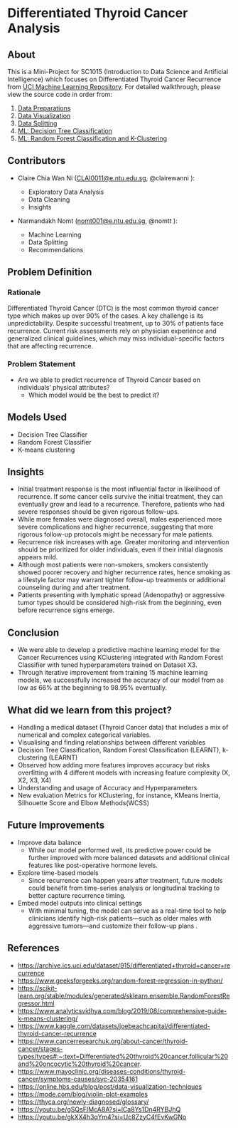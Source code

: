 # Differentiated Thyroid Cancer Analysis

## About
This is a Mini-Project for SC1015 (Introduction to Data Science and Artificial Intelligence) which focuses on Differentiated Thyroid Cancer Recurrence from [UCI Machine Learning Repository](https://archive.ics.uci.edu/dataset/915/differentiated+thyroid+cancer+recurrence). For detailed walkthrough, please view the source code in order from:

1. [Data Preparations](https://github.com/Nomtt/SC1015_MiniProject_ECDS8/blob/a17a532f13739210e216e0eb46531692fae59c41/dataPrepFor_EDA.ipynb)
3. [Data Visualization](https://github.com/Nomtt/SC1015_MiniProject_ECDS8/blob/23eb20cbfd53615f50a21e1fc88cb0e4a38094de/exploratoryDataAnalysis.ipynb)
4. [Data Splitting](https://github.com/Nomtt/SC1015_MiniProject_ECDS8/blob/1d0634fbbfdcc476c732e25901de144b5f78c948/dataPrepFor_ML.ipynb)
5. [ML: Decision Tree Classification](https://github.com/Nomtt/SC1015_MiniProject_ECDS8/blob/94d41087e1d7ca026fdf5100471811b2efa495c5/decisionTreeRevised.ipynb)
6. [ML: Random Forest Classification and K-Clustering](https://github.com/Nomtt/SC1015_MiniProject_ECDS8/blob/ca7b7bbdf3751c02822794d084e452e18548cf7f/randomForestKClustering.ipynb) 
## Contributors
- Claire Chia Wan Ni (CLAI0011@e.ntu.edu.sg, @clairewanni ): 
  - Exploratory Data Analysis
  - Data Cleaning
  - Insights
  
- Narmandakh Nomt (nomt001@e.ntu.edu.sg, @nomtt ):
  - Machine Learning
  - Data Splitting
  - Recommendations

## Problem Definition

### Rationale
Differentiated Thyroid Cancer (DTC) is the most common thyroid cancer type which makes up over 90% of the cases. A key challenge is its unpredictability. Despite successful treatment, up to 30% of patients face recurrence. Current risk assessments rely on physician experience and generalized clinical guidelines, which may miss individual-specific factors that are affecting recurrence.

### Problem Statement
- Are we able to predict recurrence of Thyroid Cancer based on individuals’ physical attributes?
  - Which model would be the best to predict it?

## Models Used
- Decision Tree Classifier
- Random Forest Classifier
- K-means clustering

## Insights
- Initial treatment response is the most influential factor in likelihood of recurrence. If some cancer cells survive the initial treatment, they can eventually grow and lead to a recurrence. Therefore, patients who had severe responses should be given rigorous follow-ups.
- While more females were diagnosed overall, males experienced more severe complications and higher recurrence, suggesting that more rigorous follow-up protocols might be necessary for male patients.
- Recurrence risk increases with age. Greater monitoring and intervention should be prioritized for older individuals, even if their initial diagnosis appears mild.
- Although most patients were non-smokers, smokers consistently showed poorer recovery and higher recurrence rates, hence smoking as a lifestyle factor may warrant tighter follow-up treatments or additional counseling during and after treatment.
- Patients presenting with lymphatic spread (Adenopathy) or aggressive tumor types should be considered high-risk from the beginning, even before recurrence signs emerge.

## Conclusion
- We were able to develop a predictive machine learning model for the Cancer Recurrences using KClustering integrated with Random Forest Classifier with tuned hyperparameters trained on Dataset X3.
- Through iterative improvement from training 15 machine learning models, we successfully increased the accuracy of our model from as low as 66% at the beginning to 98.95% eventually.

## What did we learn from this project?
- Handling a medical dataset (Thyroid Cancer data) that includes a mix of numerical and complex categorical variables.
- Visualising and finding relationships between different variables
- Decision Tree Classification, Random Forest Classification (LEARNT), k-clustering (LEARNT)
- Observed how adding more features improves accuracy but risks overfitting with 4 different models with increasing feature complexity (X, X2, X3, X4)
- Understanding and usage of Accuracy and Hyperparameters
- New evaluation Metrics for KClustering, for instance, KMeans Inertia, Silhouette Score and Elbow Methods(WCSS) 

## Future Improvements
- Improve data balance
  -  While our model performed well, its predictive power could be further improved with more balanced datasets and additional clinical features like post-operative hormone levels.
- Explore time-based models
  - Since recurrence can happen years after treatment, future models could benefit from time-series analysis or longitudinal tracking to better capture recurrence timing.
- Embed model outputs into clinical settings
  - With minimal tuning, the model can serve as a real-time tool to help clinicians identify high-risk patients—such as older males with aggressive tumors—and customize their follow-up plans .

## References
- https://archive.ics.uci.edu/dataset/915/differentiated+thyroid+cancer+recurrence 
- https://www.geeksforgeeks.org/random-forest-regression-in-python/
- https://scikit-learn.org/stable/modules/generated/sklearn.ensemble.RandomForestRegressor.html
- https://www.analyticsvidhya.com/blog/2019/08/comprehensive-guide-k-means-clustering/
- https://www.kaggle.com/datasets/joebeachcapital/differentiated-thyroid-cancer-recurrence
- https://www.cancerresearchuk.org/about-cancer/thyroid-cancer/stages-types/types#:~:text=Differentiated%20thyroid%20cancer,follicular%20and%20oncocytic%20thyroid%20cancer.
- https://www.mayoclinic.org/diseases-conditions/thyroid-cancer/symptoms-causes/syc-20354161
- https://online.hbs.edu/blog/post/data-visualization-techniques
- https://mode.com/blog/violin-plot-examples
- https://thyca.org/newly-diagnosed/glossary/
- https://youtu.be/gSQsFIMcA8A?si=lCa8Ys1Dn4RYBJhQ
- https://youtu.be/gkXX4h3qYm4?si=Uc8ZzyC4fEvKwGNo
